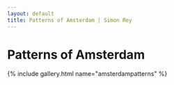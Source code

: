 ```yaml
---
layout: default
title: Patterns of Amsterdam | Simon Rey
---
```


# Patterns of Amsterdam

{% include gallery.html name="amsterdampatterns" %}
